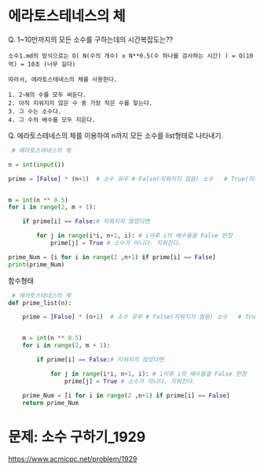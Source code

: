 # 에라토스테네스의 체

Q. 1~10만까지의 모든 소수를 구하는데의 시간복잡도는??
```
소수1.md의 방식으로는 O( N(수의 개수) x N**0.5(수 하나를 검사하는 시간) ) = O(10억) = 10초 (너무 길다)

따라서, 에라토스테네스의 체를 사용한다.

1. 2~N의 수를 모두 써둔다.
2. 아직 지워지지 않은 수 중 가장 작은 수를 찾는다.
3. 그 수는 소수다.
4. 그 수의 배수를 모두 지운다.
```
Q. 에라토스테네스의 체를 이용하여 n까지 모든 소수를 list형태로 나타내기.
``` python
 # 에라토스테네스의 체

n = int(input())

prime = [False] * (n+1)  # 소수 유무 # False(지워지지 않음) 소수   # True(지워짐, 소수아니다.)


m = int(n ** 0.5)
for i in range(2, m + 1):

    if prime[i] == False:# 지워지지 않았다면

        for j in range(i*i, n+1, i): # i이후 i의 배수들을 False 판정
            prime[j] = True # 소수가 아니다. 지워진다.

prime_Num = [i for i in range(2 ,n+1) if prime[i] == False]
print(prime_Num)

```
함수형태
``` python
 # 에라토스테네스의 체
def prime_list(n):

    prime = [False] * (n+1)  # 소수 유무 # False(지워지지 않음) 소수   # True(지워짐, 소수아니다.)


    m = int(n ** 0.5)
    for i in range(2, m + 1):

        if prime[i] == False:# 지워지지 않았다면

            for j in range(i*i, n+1, i): # i이후 i의 배수들을 False 판정
                prime[j] = True # 소수가 아니다. 지워진다.

    prime_Num = [i for i in range(2 ,n+1) if prime[i] == False]
    return prime_Num

```

# 문제: 소수 구하기_1929
https://www.acmicpc.net/problem/1929

``` python


```

